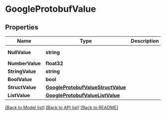 # GoogleProtobufValue

## Properties

Name | Type | Description | Notes
------------ | ------------- | ------------- | -------------
**NullValue** | **string** |  | [optional] [default to NULL_VALUE_NULL_VALUE]
**NumberValue** | **float32** |  | [optional] 
**StringValue** | **string** |  | [optional] 
**BoolValue** | **bool** |  | [optional] 
**StructValue** | [**GoogleProtobufValueStructValue**](google_protobuf_Value_struct_value.md) |  | [optional] 
**ListValue** | [**GoogleProtobufValueListValue**](google_protobuf_Value_list_value.md) |  | [optional] 

[[Back to Model list]](../README.md#documentation-for-models) [[Back to API list]](../README.md#documentation-for-api-endpoints) [[Back to README]](../README.md)


